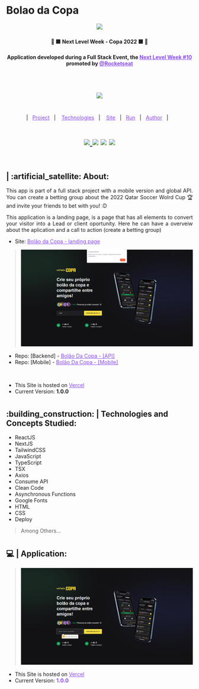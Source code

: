 # Bolao da Copa

<p align="center"> 
  <a href="https://www.rocketseat.com.br/">
    <img width="auto" src="https://media.discordapp.net/attachments/1084951017264783441/1084951190615359559/image.png?width=1064&height=599"/>
  </a> 
</p>

<h4 align="center" >🚀 🟪 Next Level Week - Copa 2022 🟪 🚀</h4>



<h4 align="center"> Application developed during a Full Stack Event, the <a style="color: #8a4af3;" href="https://github.com/topics/next-level-week">Next Level Week #10</a> promoted by <a style="color: #8a4af3;" href="https://www.rocketseat.com.br/">@Rocketseat</a></h4>

#
<br>

<p align="center"><img src="https://github.com/rocketseat-education/nlw-copa-ignite/raw/main/.github/logo.svg"/></p>


#
<p align="center">
  |&nbsp;&nbsp;
  <a style="color: #8a4af3;" href="#project">Project</a>&nbsp;&nbsp;&nbsp;|&nbsp;&nbsp;&nbsp;
  <a style="color: #8a4af3;" href="#techs">Technologies</a>&nbsp;&nbsp;&nbsp;|&nbsp;&nbsp;&nbsp;
  <a style="color: #8a4af3;" href="#app">Site</a>&nbsp;&nbsp;&nbsp;|&nbsp;&nbsp;
  <a style="color: #8a4af3;" href="#run-project">Run</a>&nbsp;&nbsp;&nbsp;|&nbsp;&nbsp;
  <a style="color: #8a4af3;" href="#author">Author</a>&nbsp;&nbsp;&nbsp;|&nbsp;&nbsp;&nbsp;
</p>

#

<h1 align="center">
  
  <a href="https://github.com/Samuel-Ricardo">
    <img src="https://img.shields.io/static/v1?label=&message=Samuel%20Ricardo&color=black&style=for-the-badge&logo=GITHUB"/>
  </a>

  <a herf="https://www.instagram.com/samuel_ricardo.ex/">
    <img src='https://img.shields.io/static/v1?label=&message=Samuel.ex&color=black&style=for-the-badge&logo=instagram'/> 
  </a>

  <a herf='https://www.linkedin.com/in/samuel-ricardo-cabral/'>
    <img src='https://img.shields.io/static/v1?label=&message=Samuel%20Ricardo&color=black&style=for-the-badge&logo=LinkedIn'/> 
  </a>

  <a herf='https://www.linkedin.com/in/samuel-ricardo-cabral/'>
    <img width="64px" src='https://seeklogo.com/images/R/rocketseat-logo-666CE4B396-seeklogo.com.png'/> 
  </a>

</h1>

<br>

<p id="project"/>

<h2>  | :artificial_satellite: About:  </h2>

<p align="justify">
  This app is part of a full stack project with a mobile version and global API. You can create a betting group about the 2022 Qatar Soccer Wolrd Cup 🏆 and invite your friends to bet with you! :D
</p>

<p align="justify">
  This application is a landing page, is a page that has all elements to convert your visitor into a Lead or client oportunity. Here he can have a overveiw about the aplication and a call to action (create a betting group)
</p>

- Site: <a  style="color: #8a4af3;" href="https://bolao-da-copa-xi.vercel.app/">Bolão da Copa - landing page</a> 

> <a href="https://bolao-da-copa-xi.vercel.app/"> <img src="./readme_files/created.png"> </a>

 - Repo: [Backend] - <a style="color: #8a4af3;" href="https://github.com/Samuel-Ricardo/bolao-da-copa_api">Bolão Da Copa - [API]</a>
 - Repo: [Mobile] - <a style="color: #8a4af3;" href="https://github.com/Samuel-Ricardo/bolao-da-copa_mobile">Bolão Da Copa - [Mobile]</a>
  
  <br>

- This Site is hosted on <a style="color: #8a4af3;" href='https://vercel.com/'> Vercel </a> 
- Current Version: <b> 1.0.0 </b>

#

<h2 id="techs">
  :building_construction: | Technologies and Concepts Studied:
</h2>

  - ReactJS
  - NextJS
  - TailwindCSS
  - JavaScript
  - TypeScript
  - TSX
  - Axios
  - Consume API
  - Clean Code
  - Asynchronous Functions 
  - Google Fonts 
  - HTML
  - CSS
  - Deploy

  > Among Others...

#

<h2 id="app">
  💻 | Application:
</h2>

> <a href="https://bolao-da-copa-xi.vercel.app/"> <img src="./readme_files/empty.png"> </a>
- This Site is hosted on <a style="color: #8a4af3;" href='https://vercel.com/'> Vercel </a> 
- Current Version: <b style="color: #8a4af3;"> 1.0.0 </b>

#
